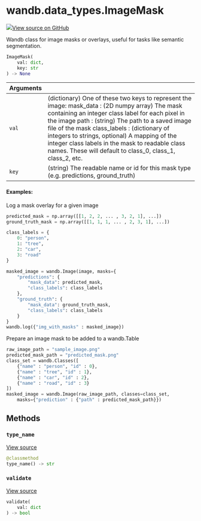 # wandb.data\_types.ImageMask

[![](https://www.tensorflow.org/images/GitHub-Mark-32px.png)View source on GitHub](https://www.github.com/wandb/client/tree/v0.12.1/wandb/sdk/data_types.py#L1265-L1440)

Wandb class for image masks or overlays, useful for tasks like semantic segmentation.

```python
ImageMask(
    val: dict,
    key: str
) -> None
```

| Arguments |  |
| :--- | :--- |
| `val` | \(dictionary\) One of these two keys to represent the image: mask\_data : \(2D numpy array\) The mask containing an integer class label for each pixel in the image path : \(string\) The path to a saved image file of the mask class\_labels : \(dictionary of integers to strings, optional\) A mapping of the integer class labels in the mask to readable class names. These will default to class\_0, class\_1, class\_2, etc. |
| `key` | \(string\) The readable name or id for this mask type \(e.g. predictions, ground\_truth\) |

#### Examples:

Log a mask overlay for a given image

```python
predicted_mask = np.array([[1, 2, 2, ... , 3, 2, 1], ...])
ground_truth_mask = np.array([[1, 1, 1, ... , 2, 3, 1], ...])

class_labels = {
    0: "person",
    1: "tree",
    2: "car",
    3: "road"
}

masked_image = wandb.Image(image, masks={
    "predictions": {
        "mask_data": predicted_mask,
        "class_labels": class_labels
    },
    "ground_truth": {
        "mask_data": ground_truth_mask,
        "class_labels": class_labels
    }
}
wandb.log({"img_with_masks" : masked_image})
```

Prepare an image mask to be added to a wandb.Table

```python
raw_image_path = "sample_image.png"
predicted_mask_path = "predicted_mask.png"
class_set = wandb.Classes([
    {"name" : "person", "id" : 0},
    {"name" : "tree", "id" : 1},
    {"name" : "car", "id" : 2},
    {"name" : "road", "id" : 3}
])
masked_image = wandb.Image(raw_image_path, classes=class_set,
    masks={"prediction" : {"path" : predicted_mask_path}})
```

## Methods

### `type_name` <a id="type_name"></a>

[View source](https://www.github.com/wandb/client/tree/v0.12.1/wandb/sdk/data_types.py#L1410-L1412)

```python
@classmethod
type_name() -> str
```

### `validate` <a id="validate"></a>

[View source](https://www.github.com/wandb/client/tree/v0.12.1/wandb/sdk/data_types.py#L1414-L1440)

```python
validate(
    val: dict
) -> bool
```

